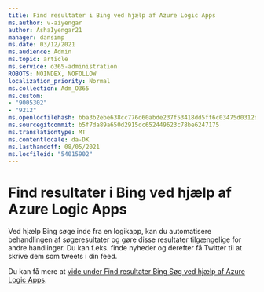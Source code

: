 ```yaml
---
title: Find resultater i Bing ved hjælp af Azure Logic Apps
ms.author: v-aiyengar
author: AshaIyengar21
manager: dansimp
ms.date: 03/12/2021
ms.audience: Admin
ms.topic: article
ms.service: o365-administration
ROBOTS: NOINDEX, NOFOLLOW
localization_priority: Normal
ms.collection: Adm_O365
ms.custom:
- "9005302"
- "9212"
ms.openlocfilehash: bba3b2ebe638cc776d60abde237f53418dd5ff6c03475d0312df8f647bf8c636
ms.sourcegitcommit: b5f7da89a650d2915dc652449623c78be6247175
ms.translationtype: MT
ms.contentlocale: da-DK
ms.lasthandoff: 08/05/2021
ms.locfileid: "54015902"
---
```

# <a name="find-results-in-bing-search-by-using-azure-logic-apps"></a>Find resultater i Bing ved hjælp af Azure Logic Apps

Ved hjælp Bing søge inde fra en logikapp, kan du automatisere behandlingen af søgeresultater og gøre disse resultater tilgængelige for andre handlinger. Du kan f.eks. finde nyheder og derefter få Twitter til at skrive dem som tweets i din feed.

Du kan få mere at [vide under Find resultater Bing Søg ved hjælp af Azure Logic Apps](https://go.microsoft.com/fwlink/?linkid=2151928).